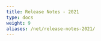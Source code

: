 ```yaml
---
title: Release Notes - 2021
type: docs
weight: 9
aliases: /net/release-notes-2021/
---
```



